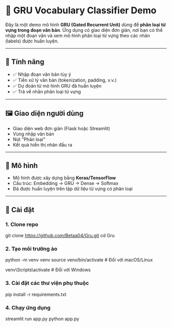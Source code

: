 # 🧠 GRU Vocabulary Classifier Demo

Đây là một demo mô hình **GRU (Gated Recurrent Unit)** dùng để **phân loại từ vựng trong đoạn văn bản**. Ứng dụng có giao diện đơn giản, nơi bạn có thể nhập một đoạn văn và xem mô hình phân loại từ vựng theo các nhãn (labels) được huấn luyện.

---

## 🚀 Tính năng

- ✅ Nhập đoạn văn bản tùy ý
- ✅ Tiền xử lý văn bản (tokenization, padding, v.v.)
- ✅ Dự đoán từ mô hình GRU đã huấn luyện
- ✅ Trả về nhãn phân loại từ vựng

---

## 🖼️ Giao diện người dùng

- Giao diện web đơn giản (Flask hoặc Streamlit)
- Vùng nhập văn bản
- Nút "Phân loại"
- Kết quả hiển thị nhãn đầu ra

---

## 🧪 Mô hình

- Mô hình được xây dựng bằng **Keras/TensorFlow**
- Cấu trúc: Embedding → GRU → Dense → Softmax
- Đã được huấn luyện trên tập dữ liệu từ vựng có phân loại

---

## 🧰 Cài đặt

### 1. Clone repo

git clone https://github.com/Betaa04/Gru.git
cd Gru

### 2. Tạo môi trường ảo

python -m venv venv
source venv/bin/activate   # Đối với macOS/Linux

venv\Scripts\activate      # Đối với Windows

### 3. Cài đặt các thư viện phụ thuộc

pip install -r requirements.txt

### 4. Chạy ứng dụng

streamlit run app.py
python app.py
